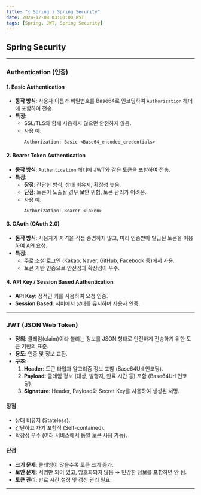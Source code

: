 ```yaml
---
title: "{ Spring } Spring Security"
date: 2024-12-08 03:00:00 KST
tags: [Spring, JWT, Spring Security]
---
```


## **Spring Security**

---

### **Authentication (인증)**

#### 1. **Basic Authentication**

- **동작 방식**: 사용자 이름과 비밀번호를 Base64로 인코딩하여 `Authorization` 헤더에 포함하여 전송.
- **특징**:
  - SSL/TLS와 함께 사용하지 않으면 안전하지 않음.
  - 사용 예:
    ```
    Authorization: Basic <Base64_encoded_credentials>
    ```

#### 2. **Bearer Token Authentication**

- **동작 방식**: `Authentication` 헤더에 JWT와 같은 토큰을 포함하여 전송.
- **특징**:
  - **장점**: 간단한 방식, 상태 비유지, 확장성 높음.
  - **단점**: 토큰이 노출될 경우 보안 위험, 토큰 관리가 어려움.
  - 사용 예:
    ```
    Authorization: Bearer <Token>
    ```

#### 3. **OAuth (OAuth 2.0)**

- **동작 방식**: 사용자가 자격을 직접 증명하지 않고, 미리 인증받아 발급된 토큰을 이용하여 API 요청.
- **특징**:
  - 주로 소셜 로그인 (Kakao, Naver, GitHub, Facebook 등)에서 사용.
  - 토큰 기반 인증으로 안전성과 확장성이 우수.

#### 4. **API Key / Session Based Authentication**

- **API Key**: 정적인 키를 사용하여 요청 인증.
- **Session Based**: 서버에서 상태를 유지하며 사용자 인증.

---

### **JWT (JSON Web Token)**

- **정의**: 클레임(claim)이라 불리는 정보를 JSON 형태로 안전하게 전송하기 위한 토큰 기반의 표준.
- **용도**: 인증 및 정보 교환.
- **구조**:
  1. **Header**: 토큰 타입과 알고리즘 정보 포함 (Base64Url 인코딩).
  2. **Payload**: 클레임 정보 (대상, 발행자, 만료 시간 등) 포함 (Base64Url 인코딩).
  3. **Signature**: Header, Payload와 Secret Key를 사용하여 생성된 서명.

#### **장점**

- 상태 비유지 (Stateless).
- 간단하고 자기 포함적 (Self-contained).
- 확장성 우수 (여러 서비스에서 동일 토큰 사용 가능).

#### **단점**

- **크기 문제**: 클레임이 많을수록 토큰 크기 증가.
- **보안 문제**: 서명만 되어 있고, 암호화되지 않음 → 민감한 정보를 포함하면 안 됨.
- **토큰 관리**: 만료 시간 설정 및 갱신 관리 필요.

---
